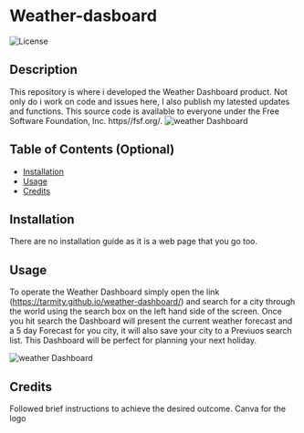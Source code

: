 # Weather-dasboard
![License](https://img.shields.io/github/license/tarmity/weather-dashboard)

## Description 

This repository is where i developed the Weather Dashboard product. Not only do i work on code and issues here, I also publish my latested updates and functions. This source code is available to everyone under the Free Software Foundation, Inc. https//fsf.org/.
![weather Dashboard](https://github.com/Tarmity/weather-dashboard/blob/master/images/WeatherDash.png)


## Table of Contents (Optional)


* [Installation](#installation)
* [Usage](#usage)
* [Credits](#credits)


## Installation

There are no installation guide as it is a web page that you go too. 


## Usage 

To operate the Weather Dashboard simply open the link (https://tarmity.github.io/weather-dashboard/) and search for a city through the world using the search box on the left hand side of the screen. Once you hit search the Dashboard will present the current weather forecast and a 5 day Forecast for you city, it will also save your city to a Previuos search list. This Dashboard will be perfect for planning your next holiday.

![weather Dashboard](https://user-images.githubusercontent.com/38900138/85975579-d04fde80-ba1b-11ea-9060-b73503f788b7.png)

## Credits

Followed brief instructions to achieve the desired outcome. Canva for the logo

